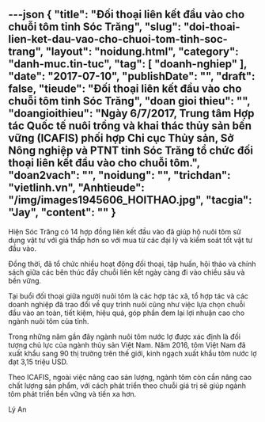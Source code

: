 ---json
{
    "title": "Đối thoại liên kết đầu vào cho chuỗi tôm tỉnh Sóc Trăng",
    "slug": "doi-thoai-lien-ket-dau-vao-cho-chuoi-tom-tinh-soc-trang",
    "layout": "noidung.html",
    "category": "danh-muc.tin-tuc",
    "tag": [
        "doanh-nghiep"
    ],
    "date": "2017-07-10",
    "publishDate": "",
    "draft": false,
    "tieude": "Đối thoại liên kết đầu vào cho chuỗi tôm tỉnh Sóc Trăng",
    "doan gioi thieu": "",
    "doangioithieu": "Ngày 6/7/2017, Trung tâm Hợp tác Quốc tế nuôi trồng và khai thác thủy sản bền vững (ICAFIS) phối hợp Chi cục Thủy sản, Sở Nông nghiệp và PTNT tỉnh Sóc Trăng tổ chức đối thoại liên kết đầu vào cho chuỗi tôm.",
    "doan2vach": "",
    "noidung": "",
    "trichdan": "vietlinh.vn",
    "Anhtieude": "/img/images1945606_HOITHAO.jpg",
    "tacgia": "Jay",
    "__content__": ""
}
---
<p>Hiện S&oacute;c Trăng c&oacute; 14 hợp đồng li&ecirc;n kết đầu v&agrave;o đ&atilde; gi&uacute;p hộ nu&ocirc;i t&ocirc;m sử dụng vật tư với gi&aacute; thấp hơn so với mua từ c&aacute;c đại l&yacute; v&agrave; kiểm so&aacute;t tốt vật tư đầu v&agrave;o.</p>

<p>Đồng thời, đ&atilde; tổ chức nhiều hoạt động đối thoại, tập huấn, hội thảo v&agrave; ch&iacute;nh s&aacute;ch giữa c&aacute;c b&ecirc;n th&uacute;c đẩy chuỗi li&ecirc;n kết ng&agrave;y c&agrave;ng đi v&agrave;o chiều s&acirc;u v&agrave; bền vững.</p>

<p>Tại buổi đối thoại giữa người nu&ocirc;i t&ocirc;m l&agrave; c&aacute;c hợp t&aacute;c x&atilde;, tổ hợp t&aacute;c v&agrave; c&aacute;c doanh nghiệp đ&atilde; trao đổi về quy tr&igrave;nh nu&ocirc;i cũng như việc lựa chọn chuỗi đầu v&agrave;o an to&agrave;n, tiết kiệm, hiệu quả, g&oacute;p phần đem lại lợi nhuận cao cho ng&agrave;nh nu&ocirc;i t&ocirc;m của tỉnh.</p>

<p>Trong những năm gần đ&acirc;y ng&agrave;nh nu&ocirc;i t&ocirc;m nước lợ được x&aacute;c định l&agrave; đối tượng chủ lực của ng&agrave;nh thủy sản Việt Nam. Năm 2016, t&ocirc;m Việt Nam đ&atilde; xuất khẩu sang 90 thị trường tr&ecirc;n thế giới, kinh ngạch xuất khẩu t&ocirc;m nước lợ đạt 3,15 triệu USD.</p>

<p>Theo ICAFIS, ngo&agrave;i việc n&acirc;ng cao sản lượng, ng&agrave;nh t&ocirc;m c&ograve;n cần n&acirc;ng cao chất lượng sản phẩm, với c&aacute;ch ph&aacute;t triển theo chuỗi gi&aacute; trị sẽ gi&uacute;p ng&agrave;nh t&ocirc;m ph&aacute;t triển bền vững v&agrave; tiến xa hơn.</p>

<p>L&yacute; An</p>
